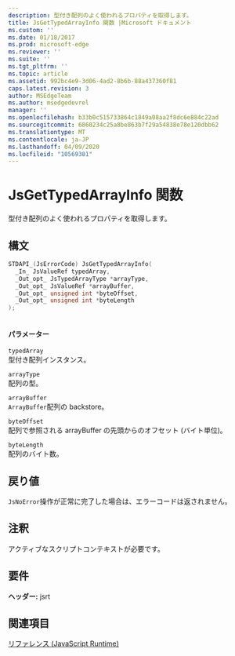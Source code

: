 ```yaml
---
description: 型付き配列のよく使われるプロパティを取得します。
title: JsGetTypedArrayInfo 関数 |Microsoft ドキュメント
ms.custom: ''
ms.date: 01/18/2017
ms.prod: microsoft-edge
ms.reviewer: ''
ms.suite: ''
ms.tgt_pltfrm: ''
ms.topic: article
ms.assetid: 992bc4e9-3d06-4ad2-8b6b-88a437360f81
caps.latest.revision: 3
author: MSEdgeTeam
ms.author: msedgedevrel
manager: ''
ms.openlocfilehash: b33b0c515733864c1849a08aa2f8dc6e884c22ad
ms.sourcegitcommit: 6860234c25a8be863b7f29a54838e78e120dbb62
ms.translationtype: MT
ms.contentlocale: ja-JP
ms.lasthandoff: 04/09/2020
ms.locfileid: "10569301"
---
```

# JsGetTypedArrayInfo 関数
型付き配列のよく使われるプロパティを取得します。  
  
## 構文  
  
```cpp  
STDAPI_(JsErrorCode) JsGetTypedArrayInfo(  
  _In_ JsValueRef typedArray,  
  _Out_opt_ JsTypedArrayType *arrayType,  
  _Out_opt_ JsValueRef *arrayBuffer,  
  _Out_opt_ unsigned int *byteOffset,  
  _Out_opt_ unsigned int *byteLength  
);  
  
```  
  
#### パラメーター  
 `typedArray`  
 型付き配列インスタンス。  
  
 `arrayType`  
 配列の型。  
  
 `arrayBuffer`  
 `ArrayBuffer`配列の backstore。  
  
 `byteOffset`  
 配列で参照される arrayBuffer の先頭からのオフセット (バイト単位)。  
  
 `byteLength`  
 配列のバイト数。  
  
## 戻り値  
 `JsNoError`操作が正常に完了した場合は、エラーコードは返されません。  
  
## 注釈  
 アクティブなスクリプトコンテキストが必要です。  
  
## 要件  
 **ヘッダー:** jsrt  
  
## 関連項目  
 [リファレンス (JavaScript Runtime)](../chakra-hosting/reference-javascript-runtime.md)